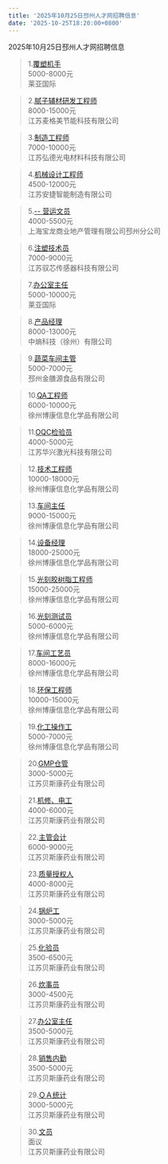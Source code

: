 ```yaml
---
title: '2025年10月25日邳州人才网招聘信息'
date: '2025-10-25T18:20:00+0800'
---
```

2025年10月25日邳州人才网招聘信息
<!--more-->
>1.[覆塑机手](https://www.pzhr.com/job/19001.html)<br>
>5000-8000元<br>
>莱亚国际

>2.[腻子辅材研发工程师](https://www.pzhr.com/job/18998.html)<br>
>8000-15000元<br>
>江苏麦格美节能科技有限公司

>3.[制造工程师](https://www.pzhr.com/job/18984.html)<br>
>7000-10000元<br>
>江苏弘德光电材料科技有限公司

>4.[机械设计工程师](https://www.pzhr.com/job/18342.html)<br>
>4500-12000元<br>
>江苏安捷智能制造有限公司

>5.[-- 营运文员](https://www.pzhr.com/job/18788.html)<br>
>4000-5500元<br>
>上海宝龙商业地产管理有限公司邳州分公司

>6.[注塑技术员](https://www.pzhr.com/job/18987.html)<br>
>7000-9000元<br>
>江苏驭芯传感器科技有限公司

>7.[办公室主任](https://www.pzhr.com/job/19000.html)<br>
>5000-10000元<br>
>莱亚国际

>8.[产品经理](https://www.pzhr.com/job/18995.html)<br>
>8000-13000元<br>
>中熵科技（徐州）有限公司

>9.[蔬菜车间主管](https://www.pzhr.com/job/18992.html)<br>
>5000-7000元<br>
>邳州金膳源食品有限公司

>10.[QA工程师](https://www.pzhr.com/job/18989.html)<br>
>6000-10000元<br>
>徐州博康信息化学品有限公司

>11.[OQC检验员](https://www.pzhr.com/job/18994.html)<br>
>4000-5000元<br>
>江苏华兴激光科技有限公司

>12.[技术工程师](https://www.pzhr.com/job/18883.html)<br>
>10000-18000元<br>
>徐州博康信息化学品有限公司

>13.[车间主任](https://www.pzhr.com/job/18749.html)<br>
>9000-15000元<br>
>徐州博康信息化学品有限公司

>14.[设备经理](https://www.pzhr.com/job/18570.html)<br>
>18000-25000元<br>
>徐州博康信息化学品有限公司

>15.[光刻胶树脂工程师](https://www.pzhr.com/job/17854.html)<br>
>15000-25000元<br>
>徐州博康信息化学品有限公司

>16.[光刻测试员](https://www.pzhr.com/job/17103.html)<br>
>5000-6000元<br>
>徐州博康信息化学品有限公司

>17.[车间工艺员](https://www.pzhr.com/job/17676.html)<br>
>8000-16000元<br>
>徐州博康信息化学品有限公司

>18.[环保工程师](https://www.pzhr.com/job/18680.html)<br>
>10000-15000元<br>
>徐州博康信息化学品有限公司

>19.[化工操作工](https://www.pzhr.com/job/12303.html)<br>
>5000-7000元<br>
>徐州博康信息化学品有限公司

>20.[GMP仓管](https://www.pzhr.com/job/17982.html)<br>
>3000-5000元<br>
>江苏贝斯康药业有限公司

>21.[机修、电工](https://www.pzhr.com/job/17452.html)<br>
>4000-6000元<br>
>江苏贝斯康药业有限公司

>22.[主管会计](https://www.pzhr.com/job/16760.html)<br>
>6000-9000元<br>
>江苏贝斯康药业有限公司

>23.[质量授权人](https://www.pzhr.com/job/17718.html)<br>
>4000-8000元<br>
>江苏贝斯康药业有限公司

>24.[锅炉工](https://www.pzhr.com/job/16378.html)<br>
>3000-5000元<br>
>江苏贝斯康药业有限公司

>25.[化验员](https://www.pzhr.com/job/16376.html)<br>
>3500-6500元<br>
>江苏贝斯康药业有限公司

>26.[炊事员](https://www.pzhr.com/job/17578.html)<br>
>3000-4500元<br>
>江苏贝斯康药业有限公司

>27.[办公室主任](https://www.pzhr.com/job/14704.html)<br>
>3500-5000元<br>
>江苏贝斯康药业有限公司

>28.[销售内勤](https://www.pzhr.com/job/16160.html)<br>
>3500-5000元<br>
>江苏贝斯康药业有限公司

>29.[ＱＡ统计](https://www.pzhr.com/job/10690.html)<br>
>3000-5000元<br>
>江苏贝斯康药业有限公司

>30.[文员](https://www.pzhr.com/job/11170.html)<br>
>面议<br>
>江苏贝斯康药业有限公司

